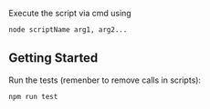 Execute the script via cmd using

```bash
node scriptName arg1, arg2...
```

## Getting Started

Run the tests (remenber to remove calls in scripts):

```bash
npm run test
```
